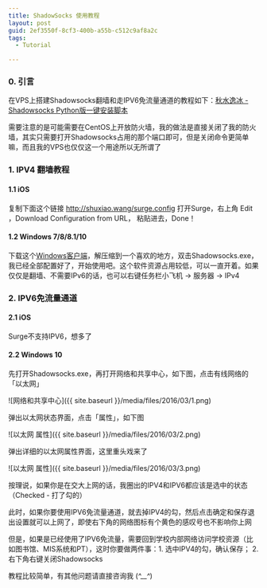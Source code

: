 ```yaml
---
title: ShadowSocks 使用教程
layout: post
guid: 2ef3550f-8cf3-400b-a55b-c512c9af8a2c
tags:
  - Tutorial

---
```


### 0. 引言

在VPS上搭建Shadowsocks翻墙和走IPV6免流量通道的教程如下：[秋水逸冰 - Shadowsocks Python版一键安装脚本](https://teddysun.com/342.html)

需要注意的是可能需要在CentOS上开放防火墙，我的做法是直接关闭了我的防火墙，其实只需要打开Shadowsocks占用的那个端口即可，但是关闭命令更简单嘛，而且我的VPS也仅仅这一个用途所以无所谓了

### 1.  IPV4 翻墙教程

#### 1.1  iOS

复制下面这个链接 http://shuxiao.wang/surge.config 打开Surge，右上角 Edit ，Download Configuration from URL， 粘贴进去，Done！

#### 1.2  Windows 7/8/8.1/10

下载这个[Windows客户端](http://7s1qxo.com1.z0.glb.clouddn.com/Shadowsocks.rar)，解压缩到一个喜欢的地方，双击Shadowsocks.exe，我已经全部配置好了，开始使用吧。这个软件资源占用较低，可以一直开着。如果仅仅是翻墙、不需要IPv6的话，也可以右键任务栏小飞机 -> 服务器 -> IPv4


### 2.  IPV6免流量通道

#### 2.1  iOS

Surge不支持IPV6，想多了

#### 2.2  Windows 10

先打开Shadowsocks.exe，再打开网络和共享中心，如下图，点击有线网络的「以太网」

![网络和共享中心]({{ site.baseurl }}/media/files/2016/03/1.png)

弹出以太网状态界面，点击「属性」，如下图

![以太网 属性]({{ site.baseurl }}/media/files/2016/03/2.png)

弹出详细的以太网属性界面，这里重头戏来了

![以太网 属性]({{ site.baseurl }}/media/files/2016/03/3.png) 

按理说，如果你是在交大上网的话，我圈出的IPV4和IPV6都应该是选中的状态（Checked - 打了勾的）

此时，如果你要使用IPV6免流量通道，就去掉IPV4的勾，然后点击确定和保存退出设置就可以上网了，即使右下角的网络图标有个黄色的感叹号也不影响你上网

但是，如果是已经使用了IPV6免流量，需要回到学校内部网络访问学校资源（比如图书馆、MIS系统和PT），这时你要做两件事：1. 选中IPV4的勾，确认保存； 2. 右下角右键关闭Shadowsocks

教程比较简单，有其他问题请直接咨询我 (*^__^*) 
